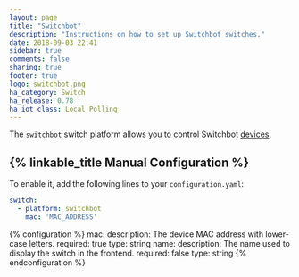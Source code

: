 ```yaml
---
layout: page
title: "Switchbot"
description: "Instructions on how to set up Switchbot switches."
date: 2018-09-03 22:41
sidebar: true
comments: false
sharing: true
footer: true
logo: switchbot.png
ha_category: Switch
ha_release: 0.78
ha_iot_class: Local Polling
---
```


The `switchbot` switch platform allows you to control Switchbot [devices](https://www.switch-bot.com/).

## {% linkable_title Manual Configuration %}

To enable it, add the following lines to your `configuration.yaml`:

```yaml
switch:
  - platform: switchbot
    mac: 'MAC_ADDRESS'
```

{% configuration %}
mac:
  description: The device MAC address with lower-case letters.
  required: true
  type: string
name:
  description: The name used to display the switch in the frontend.
  required: false
  type: string
{% endconfiguration %}
